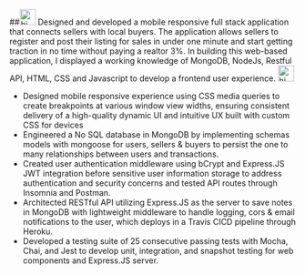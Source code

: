 ##<img src="https://user-images.githubusercontent.com/1303154/88677602-1635ba80-d120-11ea-84d8-d263ba5fc3c0.gif" width="28px" alt="hi">
Designed and developed a mobile responsive full stack application that connects sellers with local buyers. 
The application allows sellers to register and post their listing for sales in under one minute and start getting 
traction in no time without paying a realtor 3%. In building this web-based application, I displayed a working knowledge
of MongoDB, NodeJs, Restful API,  HTML, CSS and Javascript to develop a frontend user experience.
<img src="https://user-images.githubusercontent.com/1303154/88677602-1635ba80-d120-11ea-84d8-d263ba5fc3c0.gif" width="28px" alt="hi">


- Designed mobile responsive experience using CSS media queries to create breakpoints at various window view widths,
  ensuring consistent delivery of a high-quality dynamic UI and intuitive UX built with custom CSS for devices
- Engineered a No SQL database in MongoDB by implementing schemas models with mongoose for users, sellers & buyers
  to persist the one to many relationships between users and transactions.
- Created user authentication middleware using bCrypt and Express.JS JWT integration before sensitive user information
  storage to address authentication and security concerns and tested API routes through Insomnia and Postman.
- Architected RESTful API utilizing Express.JS as the server to save notes in MongoDB with lightweight middleware to
   handle logging, cors & email notifications to the user, which deploys in a Travis CICD pipeline through Heroku.
- Developed a testing suite of 25 consecutive passing tests with Mocha, Chai, and Jest to develop unit, integration,
   and snapshot testing for web components and Express.JS server.

